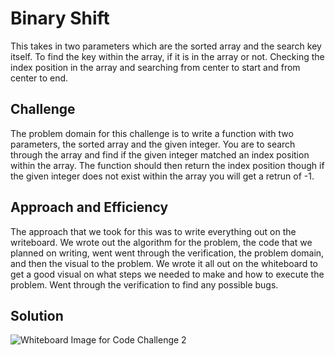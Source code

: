 # Binary Shift 
This takes in two parameters which are the sorted array and the search key itself. To find the key within the array, if it is in the array or not. Checking the index position in the array and searching from center to start and from center to end.

## Challenge 
The problem domain for this challenge is to write a function with two parameters, the sorted array and the given integer. You are to search through the array and find if the given integer matched an index position within the array. The function should then return the index position though if the given integer does not exist within the array you will get a retrun of -1. 

## Approach and Efficiency
The approach that we took for this was to write everything out on the writeboard. We wrote out the algorithm for the problem, the code that we planned on writing, went went through the verification, the problem domain, and then the visual to the problem. We wrote it all out on the whiteboard to get a good visual on what steps we needed to make and how to execute the problem. Went through the verification to find any possible bugs.

## Solution 
![Whiteboard Image for Code Challenge 2](./assets/arrayBinary.jpg)